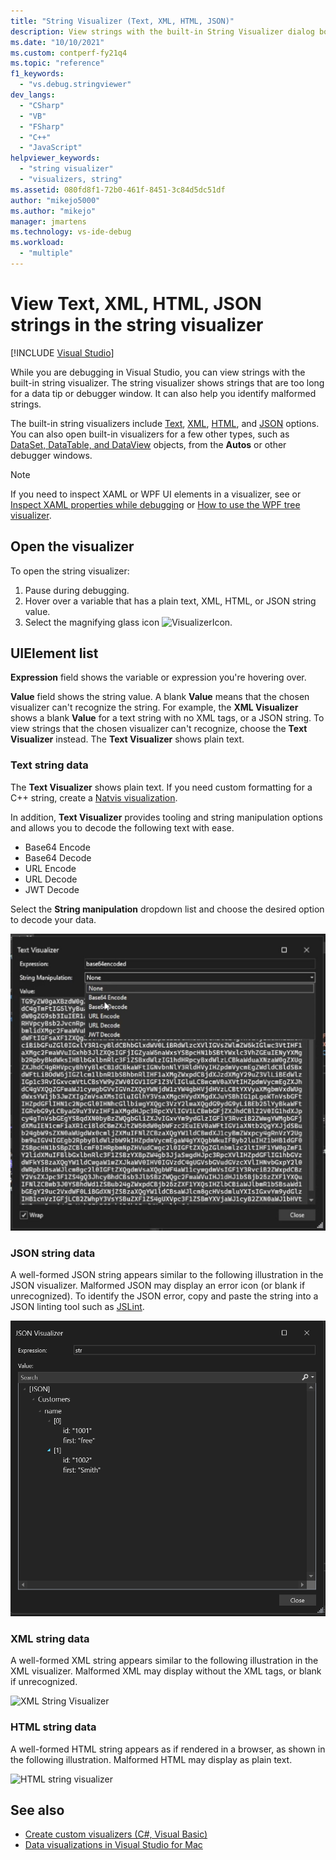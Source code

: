 ```yaml
---
title: "String Visualizer (Text, XML, HTML, JSON)"
description: View strings with the built-in String Visualizer dialog box while you are debugging in Visual Studio.
ms.date: "10/10/2021"
ms.custom: contperf-fy21q4
ms.topic: "reference"
f1_keywords:
  - "vs.debug.stringviewer"
dev_langs:
  - "CSharp"
  - "VB"
  - "FSharp"
  - "C++"
  - "JavaScript"
helpviewer_keywords:
  - "string visualizer"
  - "visualizers, string"
ms.assetid: 080fd8f1-72b0-461f-8451-3c84d5dc51df
author: "mikejo5000"
ms.author: "mikejo"
manager: jmartens
ms.technology: vs-ide-debug
ms.workload:
  - "multiple"
---
```

# View Text, XML, HTML, JSON strings in the string visualizer

 [!INCLUDE [Visual Studio](~/includes/applies-to-version/vs-windows-only.md)]

While you are debugging in Visual Studio, you can view strings with the built-in string visualizer. The string visualizer shows strings that are too long for a data tip or debugger window. It can also help you identify malformed strings.

The built-in string visualizers include [Text](#text-string-data), [XML](#xml-string-data), [HTML](#html-string-data), and [JSON](#json-string-data) options. You can also open built-in visualizers for a few other types, such as [DataSet, DataTable, and DataView](../debugger/dataset-visualizer-dialog-box.md) objects, from the **Autos** or other debugger windows.

> [!NOTE]
> If you need to inspect XAML or WPF UI elements in a visualizer, see or [Inspect XAML properties while debugging](../xaml-tools/inspect-xaml-properties-while-debugging.md) or [How to use the WPF tree visualizer](../debugger/how-to-use-the-wpf-tree-visualizer.md).

## Open the visualizer

To open the string visualizer:
1. Pause during debugging. 
2. Hover over a variable that has a plain text, XML, HTML, or JSON string value.
3. Select the magnifying glass icon ![VisualizerIcon](../debugger/media/dbg-tips-visualizer-icon.png "Visualizer icon").

## UIElement list

**Expression** field shows the variable or expression you're hovering over.

**Value** field shows the string value. A blank **Value** means that the chosen visualizer can't recognize the string. For example, the **XML Visualizer** shows a blank **Value** for a text string with no XML tags, or a JSON string. To view strings that the chosen visualizer can't recognize, choose the **Text Visualizer** instead. The **Text Visualizer** shows plain text.

### Text string data

The **Text Visualizer** shows plain text. If you need custom formatting for a C++ string, create a [Natvis visualization](../debugger/create-custom-views-of-native-objects.md).

In addition, **Text Visualizer** provides tooling and string manipulation options and allows you to decode the following text with ease.

- Base64 Encode
- Base64 Decode
- URL Encode
- URL Decode
- JWT Decode

Select the **String manipulation** dropdown list and choose the desired option to decode your data.

![Text string visualizer](../debugger/media/dbg-string-visualizer-text.png "Text string visualizer")

### JSON string data

A well-formed JSON string appears similar to the following illustration in the JSON visualizer. Malformed JSON may display an error icon (or blank if unrecognized). To identify the JSON error, copy and paste the string into a JSON linting tool such as [JSLint](https://www.jslint.com/).

![JSON string visualizer](../debugger/media/dbg-tips-string-visualizer-json.png "JSON string visualizer")

### XML string data

A well-formed XML string appears similar to the following illustration in the XML visualizer. Malformed XML may display without the XML tags, or blank if unrecognized.

![XML String Visualizer](../debugger/media/dbg-string-visualizers-xml.png "XML String Visualizer")

### HTML string data

A well-formed HTML string appears as if rendered in a browser, as shown in the following illustration. Malformed HTML may display as plain text.

![HTML string visualizer](../debugger/media/dbg-string-visualizers-html.png "HTML String Visualizer")

## See also

- [Create custom visualizers (C#, Visual Basic)](../debugger/create-custom-visualizers-of-data.md)
- [Data visualizations in Visual Studio for Mac](/visualstudio/mac/data-visualizations)
